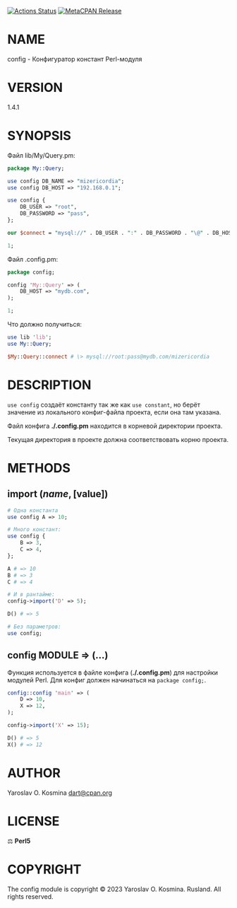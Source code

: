 [![Actions Status](https://github.com/darviarush/perl-config/actions/workflows/test.yml/badge.svg)](https://github.com/darviarush/perl-config/actions) [![MetaCPAN Release](https://badge.fury.io/pl/config.svg)](https://metacpan.org/release/config)
# NAME

config - Конфигуратор констант Perl-модуля

# VERSION

1.4.1

# SYNOPSIS

Файл lib/My/Query.pm:
```perl
package My::Query;

use config DB_NAME => "mizericordia";
use config DB_HOST => "192.168.0.1";

use config {
    DB_USER => "root",
    DB_PASSWORD => "pass",
};

our $connect = "mysql://" . DB_USER . ":" . DB_PASSWORD . "\@" . DB_HOST . "/" . DB_NAME;

1;
```

Файл .config.pm:
```perl
package config;

config 'My::Query' => (
    DB_HOST => "mydb.com",
);

1;
```

Что должно получиться:
```perl
use lib 'lib';
use My::Query;

$My::Query::connect # \> mysql://root:pass@mydb.com/mizericordia
```

# DESCRIPTION

`use config` создаёт константу так же как `use constant`, но берёт значение из локального конфиг-файла проекта, если она там указана.

Файл конфига **./.config.pm** находится в корневой директории проекта.

Текущая директория в проекте должна соответствовать корню проекта.

# METHODS

## import ($name, [$value])

```perl
# Одна константа
use config A => 10;

# Много констант:
use config {
    B => 3,
    C => 4,
};

A # => 10
B # => 3
C # => 4

# И в рантайме:
config->import('D' => 5);

D() # => 5

# Без параметров:
use config;
```

## config MODULE => (...)

Функция используется в файле конфига (**./.config.pm**) для настройки модулей Perl. Для конфиг должен начинаться на `package config;`.

```perl
config::config 'main' => (
    D => 10,
    X => 12,
);

config->import('X' => 15);

D() # => 5
X() # => 12
```

# AUTHOR

Yaroslav O. Kosmina <dart@cpan.org>

# LICENSE

⚖ **Perl5**

# COPYRIGHT

The config module is copyright © 2023 Yaroslav O. Kosmina. Rusland. All rights reserved.
